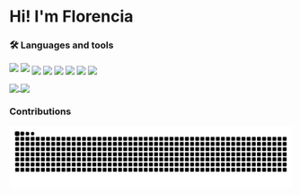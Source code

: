 # Hi! I'm Florencia

### 🛠️ Languages and tools
![]("https://img.icons8.com/color/48/000000/java-coffee-cup-logo--v1.png") ![]("https://img.icons8.com/color/48/000000/spring-logo.png")
<img align="center" src="https://img.icons8.com/color/48/000000/java-coffee-cup-logo--v1.png"/>
<img align="center" src="https://img.icons8.com/color/48/000000/spring-logo.png"/>
<img align="center" src="https://img.icons8.com/color/48/000000/mysql-logo.png"/>
<img align="center" src="https://img.icons8.com/color/48/000000/javascript--v1.png"/>
<img align="center" src="https://img.icons8.com/color/48/000000/html-5--v1.png"/>
<img align="center" src="https://img.icons8.com/color/48/000000/css3.png"/>


<a href="https://github.com/florenciazabala/florenciazabala">
  <img align="center" src="https://github-readme-stats.vercel.app/api?username=florenciazabala&show_icons=true&text_color=FFFFFF&icon_color=FFFFFF&title_color=FFFFFF&bg_color=DEG,68093A,D04103&hide=issues&hide_border=true"/>
</a>
<a href="https://github.com/florenciazabala/florenciazabala">
  <img align="center" background-color:transparent src="https://github-readme-stats.vercel.app/api/top-langs/?username=florenciazabala&hide=ruby&card_width=300&layout=compact&bg_color=22272E&text_color=FFFFFF&title_color=FFFFFF&border_color=444C56" />
</a>

### Contributions
![contributions snake gif](https://github.com/florenciazabala/florenciazabala/blob/output/github-contribution-grid-snake.svg)

